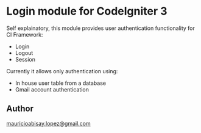 # Login module for CodeIgniter 3

Self explainatory, this module provides user authentication functionality for CI Framework:
- Login
- Logout
- Session

Currently it allows only authentication using:
- In house user table from a database
- Gmail account authentication

## Author
mauricioabisay.lopez@gmail.com